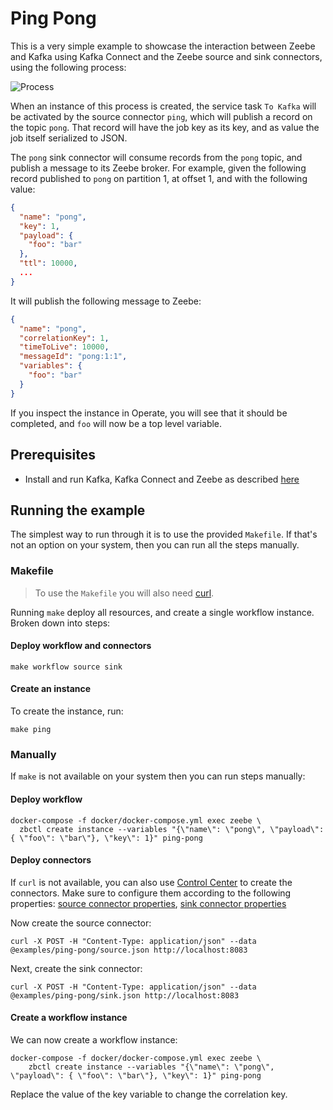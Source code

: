 # Ping Pong

This is a very simple example to showcase the interaction between Zeebe and Kafka using Kafka Connect
and the Zeebe source and sink connectors, using the following process:

![Process](process.png)

When an instance of this process is created, the service task `To Kafka` will be activated by the
source connector `ping`, which will publish a record on the topic `pong`. That record will have
the job key as its key, and as value the job itself serialized to JSON.

The `pong` sink connector will consume records from the `pong` topic, and publish a message to
its Zeebe broker. For example, given the following record published to `pong` on partition 1,
at offset 1, and with the following value:

```json
{
  "name": "pong",
  "key": 1,
  "payload": {
    "foo": "bar"
  },
  "ttl": 10000,
  ...
}
```

It will publish the following message to Zeebe:

```json
{
  "name": "pong",
  "correlationKey": 1,
  "timeToLive": 10000,
  "messageId": "pong:1:1",
  "variables": {
    "foo": "bar"
  }
}
```

If you inspect the instance in Operate, you will see that it should be completed, and `foo` will now
be a top level variable.

## Prerequisites

* Install and run Kafka, Kafka Connect and Zeebe as described [here](https://github.com/zeebe-io/kafka-connect-zeebe/tree/master/examples#setup)

## Running the example

The simplest way to run through it is to use the provided `Makefile`. If that's not an
option on your system, then you can run all the steps manually.


### Makefile

> To use the `Makefile` you will also need [curl](https://curl.haxx.se/).

Running `make` deploy all resources, and create a single workflow instance. Broken down into steps:

#### Deploy workflow and connectors

```shell
make workflow source sink
```

#### Create an instance

To create the instance, run:

```shell
make ping
```
### Manually

If `make` is not available on your system then you can run steps manually:

#### Deploy workflow

```shell
docker-compose -f docker/docker-compose.yml exec zeebe \
  zbctl create instance --variables "{\"name\": \"pong\", \"payload\": { \"foo\": \"bar\"}, \"key\": 1}" ping-pong
```

#### Deploy connectors

If `curl` is not available, you can also use [Control Center](http://localhost:9021) to create the connectors.
Make sure to configure them according to the following properties: [source connector properties](source.json), [sink connector properties](sink.json)

Now create the source connector:

```shell
curl -X POST -H "Content-Type: application/json" --data @examples/ping-pong/source.json http://localhost:8083
```

Next, create the sink connector:

```
curl -X POST -H "Content-Type: application/json" --data @examples/ping-pong/sink.json http://localhost:8083
```

#### Create a workflow instance

We can now create a workflow instance:

```shell
docker-compose -f docker/docker-compose.yml exec zeebe \
	zbctl create instance --variables "{\"name\": \"pong\", \"payload\": { \"foo\": \"bar\"}, \"key\": 1}" ping-pong
```

Replace the value of the key variable to change the correlation key.
